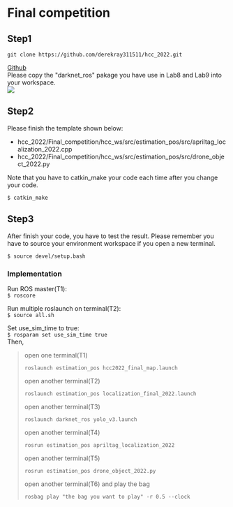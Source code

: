 # Final competition #
## Step1
```
git clone https://github.com/derekray311511/hcc_2022.git
```
[Github](https://github.com/derekray311511/hcc_2022)  
Please copy the "darknet_ros" pakage you have use in Lab8 and Lab9 into your workspace.  
![](https://imgur.com/0dVP4uY.png)  

## Step2
Please finish the template shown below:
* hcc_2022/Final_competition/hcc_ws/src/estimation_pos/src/apriltag_localization_2022.cpp
* hcc_2022/Final_competition/hcc_ws/src/estimation_pos/src/drone_object_2022.py

Note that you have to catkin_make your code each time after you change your code.
```
$ catkin_make
```
## Step3
After finish your code, you have to test the result.
Please remember you have to source your environment workspace if you open a new terminal.
```
$ source devel/setup.bash
```
### Implementation

Run ROS master(T1):  
`$ roscore`

Run multiple roslaunch on terminal(T2):<br>
`$ source all.sh`

Set use_sim_time to true:  
`$ rosparam set use_sim_time true`  
Then, 

> open one terminal(T1)
> ```
> roslaunch estimation_pos hcc2022_final_map.launch
> ```
> open another terminal(T2)
> ```
> roslaunch estimation_pos localization_final_2022.launch
> ```
> open another terminal(T3)
> ```
> roslaunch darknet_ros yolo_v3.launch
> ```
> open another terminal(T4)  
> ```
> rosrun estimation_pos apriltag_localization_2022
> ```
> open another terminal(T5)
> ```
> rosrun estimation_pos drone_object_2022.py
> ```
> open another terminal(T6) and play the bag
> ```
> rosbag play "the bag you want to play" -r 0.5 --clock
> ```
